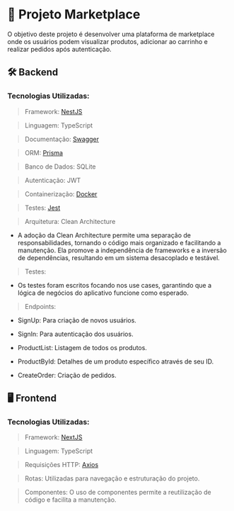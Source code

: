 # 🚀 Projeto Marketplace
O objetivo deste projeto é desenvolver uma plataforma de marketplace onde os usuários podem visualizar produtos, adicionar ao carrinho e realizar pedidos após autenticação.

## 🛠️ Backend
### Tecnologias Utilizadas:

> Framework: [NestJS](https://nestjs.com/)

> Linguagem: TypeScript

> Documentação: [Swagger](https://swagger.io/)

> ORM: [Prisma](https://www.prisma.io/)

> Banco de Dados: SQLite

> Autenticação: JWT

> Containerização: [Docker](https://www.docker.com/)

> Testes: [Jest](https://jestjs.io/pt-BR/)

> Arquitetura: Clean Architecture

- A adoção da Clean Architecture permite uma separação de responsabilidades, tornando o código mais organizado e facilitando a manutenção. Ela promove a independência de frameworks e a inversão de dependências, resultando em um sistema desacoplado e testável.

> Testes:

- Os testes foram escritos focando nos use cases, garantindo que a lógica de negócios do aplicativo funcione como esperado.

> Endpoints:

- SignUp: Para criação de novos usuários.

- SignIn: Para autenticação dos usuários.

- ProductList: Listagem de todos os produtos.

- ProductById: Detalhes de um produto específico através de seu ID.

- CreateOrder: Criação de pedidos.
## 🖥️ Frontend
### Tecnologias Utilizadas:

> Framework: [NextJS](https://nextjs.org/)

> Linguagem: TypeScript

> Requisições HTTP: [Axios](https://axios-http.com/)

> Rotas: Utilizadas para navegação e estruturação do projeto.

> Componentes: O uso de componentes permite a reutilização de código e facilita a manutenção.